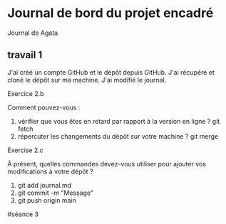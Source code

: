 # Journal de bord du projet encadré

Journal de Agata

## travail 1

J'ai créé un compte GitHub et le dépôt depuis GitHub. J'ai récupéré et cloné le dépôt sur ma machine. J'ai modifié le journal.

Exercice 2.b

Comment pouvez-vous :
1. vérifier que vous êtes en retard par rapport à la version en ligne ? git fetch
2. répercuter les changements du dépôt sur votre machine ? git merge

Exercise 2.c

À présent, quelles commandes devez-vous utiliser pour ajouter vos modifications à votre dépôt ?
1. git add journal.md
2. git commit -m "Message"
3. git push origin main



#séance 3
